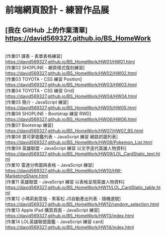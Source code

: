 # 前端網頁設計 - 練習作品展 

[我在 GitHub 上的作業清單] https://david569327.github.io/BS_HomeWork
--------------------------------------------------
<br> [作業01 課表 - 表單表格練習] https://david569327.github.io/BS_HomeWork/HW01/HW01.html
<br> [作業02 SHOPLINE - 網頁樣式復刻練習] https://david569327.github.io/BS_HomeWork/HW02/HW02.html
<br> [作業03 TOYOTA - CSS 練習 Position] https://david569327.github.io/BS_HomeWork/HW03/HW03.html
<br> [作業04 TOYOTA - CSS 練習 Grid] https://david569327.github.io/BS_HomeWork/HW04/HW04.html
<br> [作業05 簡介 - JavaScript 練習] https://david569327.github.io/BS_HomeWork/HW05/HW05.html
<br> [作業06 SHOPLINE - Bootstrap 練習 RWD] https://david569327.github.io/BS_HomeWork/HW06/HW06.html
<br> [作業07 Bootstrap 練習] https://david569327.github.io/BS_HomeWork/HW07/HW07_BS.html
<br> [作業08 寶可夢圖鑑列表 - JavaScript 練習 網路抓圖列表] https://david569327.github.io/BS_HomeWork/HW08/Pokemon_List.html
<br> [作業09 英雄聯盟 - JavaScript 練習 以文字迭代英雄人物資料] https://david569327.github.io/BS_HomeWork/HW09/LOL_CardStatic_text.html
<br> [作業10 雷達分佈圖與表格  - JavaScript 練習] https://david569327.github.io/BS_HomeWork/HW10/HW-MarketingShare.html
<br> [作業11 英雄聯盟 - JavaScript 練習 以表格呈現英雄人物資料] https://david569327.github.io/BS_HomeWork/HW11/LOL_CardStatic_table.html
<br> [作業12 小瑪莉創意版 - 黑客松 JS自動產出列表 - 隨機選號] https://david569327.github.io/BS_HomeWork/HW12/random_selection.html
<br> [作業13 Apple iPad 購買頁面  - JavaScript 練習] https://david569327.github.io/BS_HomeWork/HW13/index.html
<br> [作業14 LOL英雄聯盟圖鑑 - JavaScript 練習 card] https://david569327.github.io/BS_HomeWork/HW14/index.html